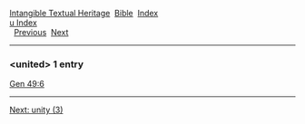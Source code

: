 [Intangible Textual Heritage](../../index)  [Bible](../index) 
[Index](index)   
[u Index](_u_)  
  [Previous](c11933)  [Next](c11935) 

------------------------------------------------------------------------

### &lt;united&gt; 1 entry

[Gen 49:6](../kjv/gen049.htm#006)  

------------------------------------------------------------------------

[Next: unity (3)](c11935)
